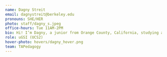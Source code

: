 ```yaml
---
name: Dagny Streit
email: dagnystreit@berkeley.edu
pronouns: SHE/HER
photo: staff/dagny_s.jpeg
office-hours: Tue 11AM-2PM
bio: Hi! I’m Dagny, a junior from Orange County, California, studying applied mathematics and computer science. Outside of class, I enjoy baking, reading, gardening, and traveling!
role: uGSI (UCS2)
hover-photo: hovers/dagny_hover.png
team: TAPedagogy
---
```


